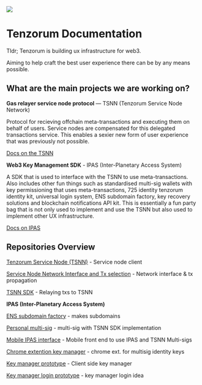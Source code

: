 ![](http://dogecon.fun/images/partydoge.jpeg)

# Tenzorum Documentation

Tldr; Tenzorum is building ux infrastructure for web3. 

Aiming to help craft the best user experience there can be by any means possible.

## What are the main projects we are working on?

**Gas relayer service node protocol** — TSNN (Tenzorum Service Node Network)

Protocol for recieving offchain meta-transactions and executing them on behalf of users. Service nodes are compensated for this delegated transactions service. This enables a sexier new form of user experience that was previously not possible.

[Docs on the TSNN]()

**Web3 Key Management SDK** - IPAS (Inter-Planetary Access System)

A SDK that is used to interface with the TSNN to use meta-transactions. Also includes other fun things such as standardised multi-sig wallets with key permissioning that uses meta-transactions, 725 identity tenzorum identity kit, universal login system, ENS subdomain factory, key recovery solutions and blockchain notifications API kit. This is essentially a fun party bag that is not only used to implement and use the TSNN but also used to implement other UX infrastructure.

[Docs on IPAS]()

## Repositories Overview

[Tenzorum Service Node (TSNN)](https://github.com/Tenzorum/TSNN-Service-Node) - Service node client

[Service Node Network Interface and Tx selection](https://github.com/Tenzorum/TSNN-network-interface) - Network interface & tx propagation

[TSNN SDK](https://github.com/Tenzorum/TSNN-client-sdk) - Relaying txs to TSNN

**IPAS (Inter-Planetary Access System)**

[ENS subdomain factory](https://github.com/Tenzorum/IPAS-ens-subdomain-factory) - makes subdomains

[Personal multi-sig](https://github.com/Tenzorum/IPAS-personal-wallet-contracts) - multi-sig with TSNN SDK implementation

[Mobile IPAS interface](https://github.com/Tenzorum/IPAS-mobile-portal) - Mobile front end to use IPAS and TSNN Multi-sigs

[Chrome extention key manager](https://github.com/Tenzorum/IPAS-chrome_extension) - chrome ext. for multisig identity keys

[Key manager prototype](https://github.com/Tenzorum/IPAS-momentum-browser) - Client side key manager

[Key manager login prototype](https://github.com/Tenzorum/IPAS-login-prototype) - key manager login idea
